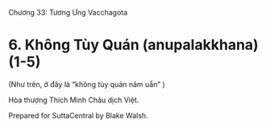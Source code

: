  

Chương 33: Tương Ưng Vacchagota

# 6\. Không Tùy Quán (anupalakkhana) (1-5)

(Như trên, ở đây là “không tùy quán năm uẩn” )

Hòa thượng Thích Minh Châu dịch Việt.

Prepared for SuttaCentral by Blake Walsh.